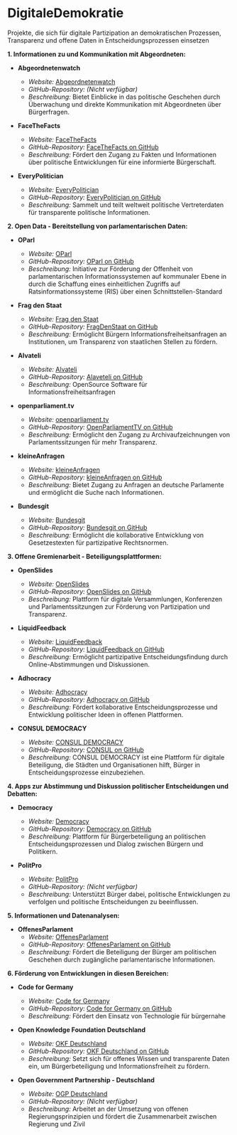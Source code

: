# DigitaleDemokratie
Projekte, die sich für digitale Partizipation an demokratischen Prozessen, Transparenz und offene Daten in Entscheidungsprozessen einsetzen 

**1. Informationen zu und Kommunikation mit Abgeordneten:**

- **Abgeordnetenwatch**
  - *Website:* [Abgeordnetenwatch](https://www.abgeordnetenwatch.de/)
  - *GitHub-Repository:* *(Nicht verfügbar)*
  - *Beschreibung:* Bietet Einblicke in das politische Geschehen durch Überwachung und direkte Kommunikation mit Abgeordneten über Bürgerfragen.

- **FaceTheFacts**
  - *Website:* [FaceTheFacts](https://facethefacts.app/)
  - *GitHub-Repository:* [FaceTheFacts on GitHub](https://github.com/FaceTheFacts/)
  - *Beschreibung:* Fördert den Zugang zu Fakten und Informationen über politische Entwicklungen für eine informierte Bürgerschaft.

- **EveryPolitician**
  - *Website:* [EveryPolitician](https://everypolitician.org/)
  - *GitHub-Repository:* [EveryPolitician on GitHub](https://github.com/everypolitician/everypolitician-data)
  - *Beschreibung:* Sammelt und teilt weltweit politische Vertreterdaten für transparente politische Informationen.

**2. Open Data - Bereitstellung von parlamentarischen Daten:**

- **OParl**
  - *Website:* [OParl](https://oparl.org/)
  - *GitHub-Repository:* [OParl on GitHub](https://github.com/OParl)
  - *Beschreibung:* Initiative zur Förderung der Offenheit von parlamentarischen Informationssystemen auf kommunaler Ebene in durch die Schaffung eines einheitlichen Zugriffs auf Ratsinformationssysteme (RIS) über einen Schnittstellen-Standard

- **Frag den Staat**
  - *Website:* [Frag den Staat](https://fragdenstaat.de/)
  - *GitHub-Repository:* [FragDenStaat on GitHub](https://github.com/okfde/fragdenstaat_de)
  - *Beschreibung:* Ermöglicht Bürgern Informationsfreiheitsanfragen an Institutionen, um Transparenz von staatlichen Stellen zu fördern.

- **Alvateli**
  - *Website:* [Alvateli](https://alaveteli.org/)
  - *GitHub-Repository:* [Alaveteli on GitHub](https://github.com/mysociety/alaveteli)
  - *Beschreibung:* OpenSource Software für Informationsfreiheitsanfragen

- **openparliament.tv**
  - *Website:* [openparliament.tv](https://www.openparliament.tv/)
  - *GitHub-Repository:* [OpenParliamentTV on GitHub](https://github.com/OpenParliamentTV)
  - *Beschreibung:* Ermöglicht den Zugang zu Archivaufzeichnungen von Parlamentssitzungen für mehr Transparenz.

- **kleineAnfragen**
  - *Website:* [kleineAnfragen](https://kleineanfragen.de/)
  - *GitHub-Repository:* [kleineAnfragen on GitHub](https://github.com/okfde/kleineanfragen)
  - *Beschreibung:* Bietet Zugang zu Anfragen an deutsche Parlamente und ermöglicht die Suche nach Informationen.

- **Bundesgit**
  - *Website:* [Bundesgit](https://bundesgit.de/)
  - *GitHub-Repository:* [Bundesgit on GitHub](https://github.com/pschwede/bundesgit)
  - *Beschreibung:* Ermöglicht die kollaborative Entwicklung von Gesetzestexten für partizipative Rechtsnormen.

**3. Offene Gremienarbeit - Beteiligungsplattformen:**

- **OpenSlides**
  - *Website:* [OpenSlides](https://openslides.com/)
  - *GitHub-Repository:* [OpenSlides on GitHub](https://github.com/OpenSlides/OpenSlides)
  - *Beschreibung:* Plattform für digitale Versammlungen, Konferenzen und Parlamentssitzungen zur Förderung von Partizipation und Transparenz.

- **LiquidFeedback**
  - *Website:* [LiquidFeedback](https://liquidfeedback.org/)
  - *GitHub-Repository:* [LiquidFeedback on GitHub](https://github.com/liquidfeedback/core)
  - *Beschreibung:* Ermöglicht partizipative Entscheidungsfindung durch Online-Abstimmungen und Diskussionen.

- **Adhocracy**
  - *Website:* [Adhocracy](https://adhocracy.de/)
  - *GitHub-Repository:* [Adhocracy on GitHub](https://github.com/liqd/adhocracy)
  - *Beschreibung:* Fördert kollaborative Entscheidungsprozesse und Entwicklung politischer Ideen in offenen Plattformen.

- **CONSUL DEMOCRACY**
  - *Website:* [CONSUL DEMOCRACY](https://consulproject.org/en/)
  - *GitHub-Repository:* [CONSUL on GitHub](https://github.com/consul/consul)
  - *Beschreibung:* CONSUL DEMOCRACY ist eine Plattform für digitale Beteiligung, die Städten und Organisationen hilft, Bürger in Entscheidungsprozesse einzubeziehen.

**4. Apps zur Abstimmung und Diskussion politischer Entscheidungen und Debatten:**

- **Democracy**
  - *Website:* [Democracy](https://democracy-app.de/)
  - *GitHub-Repository:* [Democracy on GitHub](https://github.com/demokratie-live/democracy)
  - *Beschreibung:* Plattform für Bürgerbeteiligung an politischen Entscheidungsprozessen und Dialog zwischen Bürgern und Politikern.

- **PolitPro**
  - *Website:* [PolitPro](https://politpro.de/)
  - *GitHub-Repository:* *(Nicht verfügbar)*
  - *Beschreibung:* Unterstützt Bürger dabei, politische Entwicklungen zu verfolgen und politische Entscheidungen zu beeinflussen.

**5. Informationen und Datenanalysen:**

- **OffenesParlament**
  - *Website:* [OffenesParlament](https://offenesparlament.de/)
  - *GitHub-Repository:* [OffenesParlament on GitHub](https://github.com/okfde/offenesparlament.de)
  - *Beschreibung:* Fördert die Beteiligung der Bürger am politischen Geschehen durch zugängliche parlamentarische Informationen.

**6. Förderung von Entwicklungen in diesen Bereichen:**

- **Code for Germany**
  - *Website:* [Code for Germany](https://codefor.de/)
  - *GitHub-Repository:* [Code for Germany on GitHub](https://github.com/okfde/codefor.de)
  - *Beschreibung:* Fördert den Einsatz von Technologie für bürgernahe

- **Open Knowledge Foundation Deutschland**
  - *Website:* [OKF Deutschland](https://okfn.de/)
  - *GitHub-Repository:* [OKF Deutschland on GitHub](https://github.com/okfde)
  - *Beschreibung:* Setzt sich für offenes Wissen und transparente Daten ein, um Bürgerbeteiligung und Informationsfreiheit zu fördern.

- **Open Government Partnership - Deutschland**
  - *Website:* [OGP Deutschland](https://www.opengovpartnership.de/)
  - *GitHub-Repository:* *(Nicht verfügbar)*
  - *Beschreibung:* Arbeitet an der Umsetzung von offenen Regierungsprinzipien und fördert die Zusammenarbeit zwischen Regierung und Zivil